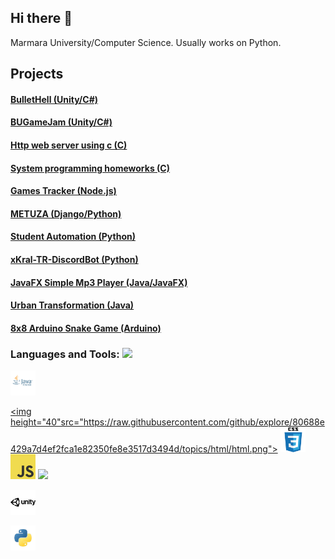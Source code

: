 ## Hi there 👋
  Marmara University/Computer Science. Usually works on Python.
<!--
**talhaucarr/talhaucarr** is a ✨ _special_ ✨ repository because its `README.md` (this file) appears on your GitHub profile.

Here are some ideas to get you started:

- 🔭 I’m currently working on ...
- 🌱 I’m currently learning ...
- 👯 I’m looking to collaborate on ...
- 🤔 I’m looking for help with ...
- 💬 Ask me about ...
- 📫 How to reach me: ...
- 😄 Pronouns: ...
- ⚡ Fun fact: ...
-->
## Projects
  #### [BulletHell (Unity/C#)](https://github.com/ozdeger/BulletHell)
  #### [BUGameJam (Unity/C#)](https://github.com/ozdeger/BUGameJam)
  #### [Http web server using c (C)](https://github.com/talhaucarr/http-web-server-using-c)
  #### [System programming homeworks (C)](https://github.com/talhaucarr/system-programming-homeworks)
  #### [Games Tracker (Node.js)](https://github.com/talhaucarr/games-tracker)
  #### [METUZA (Django/Python)](https://github.com/talhaucarr/METUZA)
  #### [Student Automation (Python)](https://github.com/talhaucarr/-Student-Automation)
  #### [xKral-TR-DiscordBot (Python)](https://github.com/talhaucarr/xKral_Tr-DiscordBot)
  #### [JavaFX Simple Mp3 Player (Java/JavaFX)](https://github.com/talhaucarr/javafx-simple-mp3player)
  #### [Urban Transformation (Java)](https://github.com/talhaucarr/-Urban-Transformation)
  #### [8x8 Arduino Snake Game (Arduino)](https://github.com/talhaucarr/8x8-Arduino-Snake)
  
   ### Languages and Tools: <img src="https://media.giphy.com/media/WUlplcMpOCEmTGBtBW/giphy.gif" width="30">
<p> <!-- GitHub README Stats -->

 <!-- icons -->
<a href = "https://www.java.com/en/"><img height="40" src="https://raw.githubusercontent.com/github/explore/80688e429a7d4ef2fca1e82350fe8e3517d3494d/topics/java/java.png" alt="Java"></a>


<a href = "https://developer.mozilla.org/en-US/docs/Web/Guide/HTML/HTML5"><img  height="40"src="https://raw.githubusercontent.com/github/explore/80688e429a7d4ef2fca1e82350fe8e3517d3494d/topics/html/html.png"></a>
<a href = "https://developer.mozilla.org/en-US/docs/Archive/CSS3"><img height="40" src="https://raw.githubusercontent.com/github/explore/80688e429a7d4ef2fca1e82350fe8e3517d3494d/topics/css/css.png"></a>
<a href = "https://developer.mozilla.org/en-US/docs/Web/JavaScript"><img height="40" src="https://raw.githubusercontent.com/github/explore/80688e429a7d4ef2fca1e82350fe8e3517d3494d/topics/javascript/javascript.png"></a>
<a href = "https://code.visualstudio.com/"><img height="40" src="https://upload.wikimedia.org/wikipedia/commons/thumb/9/9a/Visual_Studio_Code_1.35_icon.svg/1200px-Visual_Studio_Code_1.35_icon.svg.png"></a>

<a href = "https://unity.com/"><img height="40" src="https://raw.githubusercontent.com/github/explore/80688e429a7d4ef2fca1e82350fe8e3517d3494d/topics/unity/unity.png"></a>




<a href = "https://www.python.org/"><img height="40" src="https://raw.githubusercontent.com/github/explore/80688e429a7d4ef2fca1e82350fe8e3517d3494d/topics/python/python.png"></a>


</p>
  
